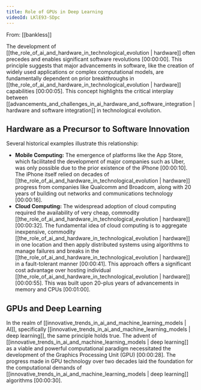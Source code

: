 ```yaml
---
title: Role of GPUs in Deep Learning
videoId: LKlE93-SDpc
---
```


From: [[bankless]] <br/> 

The development of [[the_role_of_ai_and_hardware_in_technological_evolution | hardware]] often precedes and enables significant software revolutions <a class="yt-timestamp" data-t="00:00:00">[00:00:00]</a>. This principle suggests that major advancements in software, like the creation of widely used applications or complex computational models, are fundamentally dependent on prior breakthroughs in [[the_role_of_ai_and_hardware_in_technological_evolution | hardware]] capabilities <a class="yt-timestamp" data-t="00:00:05">[00:00:05]</a>. This concept highlights the critical interplay between [[advancements_and_challenges_in_ai_hardware_and_software_integration | hardware and software integration]] in technological evolution.

## Hardware as a Precursor to Software Innovation

Several historical examples illustrate this relationship:
*   **Mobile Computing:** The emergence of platforms like the App Store, which facilitated the development of major companies such as Uber, was only possible due to the prior existence of the iPhone <a class="yt-timestamp" data-t="00:00:10">[00:00:10]</a>. The iPhone itself relied on decades of [[the_role_of_ai_and_hardware_in_technological_evolution | hardware]] progress from companies like Qualcomm and Broadcom, along with 20 years of building out networks and communications technology <a class="yt-timestamp" data-t="00:00:16">[00:00:16]</a>.
*   **Cloud Computing:** The widespread adoption of cloud computing required the availability of very cheap, commodity [[the_role_of_ai_and_hardware_in_technological_evolution | hardware]] <a class="yt-timestamp" data-t="00:00:32">[00:00:32]</a>. The fundamental idea of cloud computing is to aggregate inexpensive, commodity [[the_role_of_ai_and_hardware_in_technological_evolution | hardware]] in one location and then apply distributed systems using algorithms to manage failures and breaks in the [[the_role_of_ai_and_hardware_in_technological_evolution | hardware]] in a fault-tolerant manner <a class="yt-timestamp" data-t="00:00:41">[00:00:41]</a>. This approach offers a significant cost advantage over hosting individual [[the_role_of_ai_and_hardware_in_technological_evolution | hardware]] <a class="yt-timestamp" data-t="00:00:55">[00:00:55]</a>. This was built upon 20-plus years of advancements in memory and CPUs <a class="yt-timestamp" data-t="00:01:00">[00:01:00]</a>.

## GPUs and Deep Learning

In the realm of [[innovative_trends_in_ai_and_machine_learning_models | AI]], specifically [[innovative_trends_in_ai_and_machine_learning_models | deep learning]], the same principle holds true. The advent of [[innovative_trends_in_ai_and_machine_learning_models | deep learning]] as a viable and powerful computational paradigm necessitated the development of the Graphics Processing Unit (GPU) <a class="yt-timestamp" data-t="00:00:28">[00:00:28]</a>. The progress made in GPU technology over two decades laid the foundation for the computational demands of [[innovative_trends_in_ai_and_machine_learning_models | deep learning]] algorithms <a class="yt-timestamp" data-t="00:00:30">[00:00:30]</a>.